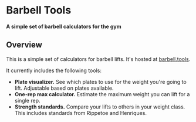 # Barbell Tools

**A simple set of barbell calculators for the gym**

## Overview

This is a simple set of calculators for barbell lifts. It's hosted at [barbell.tools](https://barbell.tools/).

It currently includes the following tools:

- **Plate visualizer.** See which plates to use for the weight you're going to lift. Adjustable based on plates available.
- **One-rep max calculator.** Estimate the maximum weight you can lift for a single rep.
- **Strength standards.** Compare your lifts to others in your weight class. This includes standards from Rippetoe and Henriques.
